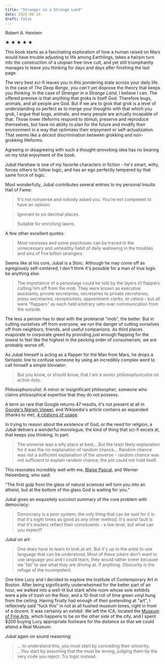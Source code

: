 ```yaml
---
title: "Stranger in a Strange Land"
date: 2025-06-16
draft: false
---
```


Robert A. Heinlein

&#9733; &#9733; &#9733; &#9733; &#9733;

This book starts as a fascinating exploration of how a human raised on Mars would have trouble adjusting to life among Earthlings, takes a hairpin turn into the construction of a utopian free-love cult, and yet still triumphantly manages to leave you thinking for days and days after finishing the last page.

The very best sci-fi leaves you in this pondering state across your daily life. In the case of _The Deep Range_, you _can't_ yet disprove the theory that keeps you thinking. In the case of _Stranger in a Strange Land_, I believe I can. The offered premise is that anything that groks is itself God. Therefore bugs, animals, and all people are God. But if we are to grok that grok is a level of understanding so perfect as to merge your thoughts with that which you grok, I argue that bugs, animals, and many people are actually incapable of that. Those lower lifeforms respond to stimuli, preserve and reproduce themselves, but have no ability to plan for the future and modify their environment in a way that optimizes their enjoyment or self-actualization. That seems like a decent discrimination between grokking and non-grokking lifeforms.

Agreeing or disagreeing with such a thought-provoking idea has no bearing on my total enjoyment of the book.

Jubal Harshaw is one of my favorite characters in fiction - he's smart, witty, forces others to follow logic, and has an ego perfectly tempered by that same force of logic.

Most wonderfully, Jubal contributes several entries to my personal Insults Hall of Fame:

> It's not nonsense and nobody asked you. You're not competent to have an opinion.

> Ignorant to six decimal places.

> Suitable for enriching lawns.

A few other excellent quotes:

> Most neuroses and some psychoses can be traced to the unnecessary and unhealthy habit of daily wallowing in the troubles and sins of five billion strangers.

Seems like at his core, Jubal is a Stoic. Although he may come off as egregiously self-centered, I don't think it's possible for a man of true logic be anything else.

> The importance of a personage could be told by the layers of flappers cutting him off from the mob. They were known as executive assistants, private secretaries, secretaries to private secretaries, press secretaries, receptionists, appointment clerks, et cetera - but all were "flappers" as each held arbitrary veto over communication from the outside.

The less a person has to deal with the proletariat "mob", the better. But in cutting ourselves off from everyone, we run the danger of cutting ourselves off from neighbors, friends, and useful companions. As third places evaporate to corporate greed by providing just enough flapping for the lowest to feel like the highest in the pecking order of consumerism, we are probably worse off.

As Jubal himself is acting as a flapper for the Man from Mars, he drops a fantastic line to confuse someone by using an incredibly complex word to call himself a simple bloviator:

> But you know, or should know, that I am a senior philosophunculist on active duty.

Philosophunculist: A minor or insignificant philosopher; someone who claims philosophical expertise that they do not possess.

A term so rare that Google returns 47 results, it's not present at all in [Google's Ngram Viewer](https://books.google.com/ngrams/), and Wikipedia's article contains an expanded (thanks to me), [4 citations of usage](https://en.wiktionary.org/wiki/philosophunculist).

In trying to reason about the existence of God, or the need for religion, a Jubal delivers a wonderful monologue, the kind of thing that sci-fi excels at, that keeps you thinking. In part:

> The universe was a silly place at best... But the least likely explanation for it was the no-explanation of random chance... Random chance was not a sufficient explanation of the universe - random chance was not sufficient to explain random chance; the pot could not hold itself.

This resonates incredibly well with me, [Blaise Pascal](https://en.wikipedia.org/wiki/Pascal%27s_wager), and Werner Heisenberg, who said:

“The first gulp from the glass of natural sciences will turn you into an atheist, but at the bottom of the glass God is waiting for you.”

Jubal gives an exquisitely succinct summary of the core problem with democracy:

> Democracy is a poor system; the only thing that can be said for it is that it's eight times as good as any other method. It's worst fault is that it's leaders reflect their consituients - a low level, but what can you expect?

Jubal on art:

> One does have to learn to look at art. But it's up to the artist to use language that can be understood. Most of these jokers don't _want_ to use language you and I could learn, they would rather sneer because we 'fail' to see what they are driving at. If anything. Obscurity is the refuge of the incompetent.

One time Lucy and I decided to explore the Institute of Contemporary Art in Boston. After being significantly underwhelmed for the better part of an hour, we walked into a well-lit but stark white room whose sole exhibits were a pile of trash on the floor, and a 10-foot roll of lime green vinyl hung from the ceiling. Having finally had enough of their pretending at "art", I reflexively said "fuck this" in not at all hushed museum tones, right in front of a docent. It was certainly an _exhibit_. We left the ICA, located the [Museum of Fine Arts](https://www.mfa.org/), which happens to be on the other side of the city, and I spent $200 buying Lucy appropriate footware for the distance so that we could attend a Real Museum.

Jubal again on sound reasoning:

> ... to understand this, you must start by conceding their sincerity. ...You start by assuming that the must be wrong, judging them by the very code you reject. Try logic instead.
